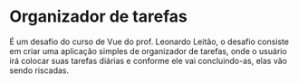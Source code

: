 # Organizador de tarefas
 É um desafio do curso de Vue do prof. Leonardo Leitão, o desafio consiste em criar uma aplicação simples de organizador de tarefas, onde o usuário irá colocar suas tarefas diárias e conforme ele vai concluindo-as, elas vão sendo riscadas.
